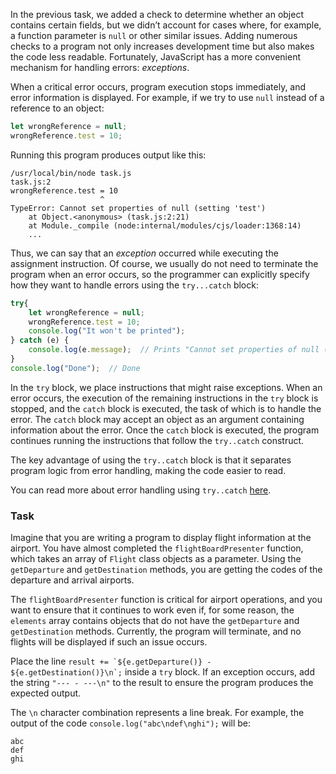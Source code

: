 In the previous task, we added a check to determine whether an object contains certain fields, but we didn’t account for cases where,
for example, a function parameter is `null` or other similar issues.
Adding numerous checks to a program not only increases development time but also makes the code less readable. 
Fortunately, JavaScript has a more convenient mechanism for handling errors: _exceptions_.

When a critical error occurs, program execution stops immediately, and error information is displayed.
For example, if we try to use `null` instead of a reference to an object:

```js
let wrongReference = null;
wrongReference.test = 10;
```

Running this program produces output like this:
```text
/usr/local/bin/node task.js
task.js:2
wrongReference.test = 10
                    ^
TypeError: Cannot set properties of null (setting 'test')
    at Object.<anonymous> (task.js:2:21)
    at Module._compile (node:internal/modules/cjs/loader:1368:14)
    ...
```

Thus, we can say that an _exception_ occurred while executing the assignment instruction. 
Of course, we usually do not need to terminate the program when an error occurs, 
so the programmer can explicitly specify how they want to handle errors using the `try...catch` block:

```js
try{
    let wrongReference = null;
    wrongReference.test = 10;
    console.log("It won't be printed");
} catch (e) {
    console.log(e.message);  // Prints "Cannot set properties of null (setting 'test')"
}
console.log("Done");  // Done
```

In the `try` block, we place instructions that might raise exceptions.
When an error occurs, the execution of the remaining instructions in the `try` block is stopped, and the `catch` block is executed, 
the task of which is to handle the error.
The `catch` block may accept an object as an argument containing information about the error.
Once the `catch` block is executed, the program continues running the instructions that follow the `try..catch` construct.


The key advantage of using the `try..catch` block is that it separates program logic from error handling, making the code easier to read.

You can read more about error handling using `try..catch` [here](https://developer.mozilla.org/en-US/docs/Web/JavaScript/Reference/Statements/try...catch).

### Task
Imagine that you are writing a program to display flight information at the airport.
You have almost completed the `flightBoardPresenter` function, which takes an array of `Flight` class objects as a parameter. 
Using the `getDeparture` and `getDestination` methods, you are getting the codes of the departure and arrival airports.

The `flightBoardPresenter` function is critical for airport operations, and you want to ensure that it continues to work even if,
for some reason,  the `elements` array contains objects that do not have the `getDeparture` and `getDestination` methods.
Currently, the program will terminate, and no flights will be displayed if such an issue occurs.

Place the line <code>result += &#96;${e.getDeparture()} - ${e.getDestination()}\n&#96;;</code> inside a `try` block.
If an exception occurs, add the string `"--- - ---\n"` to the result to ensure the program produces the expected output.

<div class="hint" title="New line character">

  The <code class="language-text">\n</code> character combination represents a line break.
  For example, the output of the code <code>console.log("abc\ndef\nghi");</code> will be:
  ```text
  abc
  def
  ghi
  ```  
</div>
